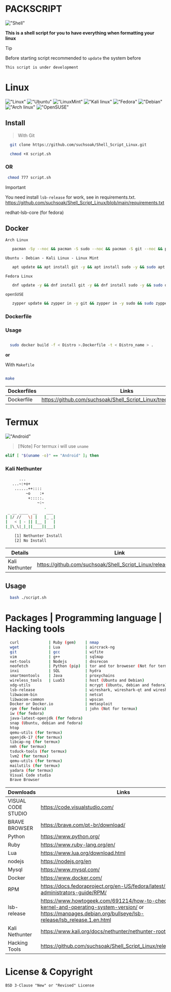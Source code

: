 
# PACKSCRIPT

!["Shell"](https://img.shields.io/badge/Shell_Script-121011?style=for-the-badge&logo=gnu-bash&logoColor=white)

**This is a shell script for you to have everything when formatting your linux**
>[!TIP]
>Before starting script recommended to `update` the system before

`This script is under development`

# Linux
!["Linux"](https://img.shields.io/badge/Linux-FCC624?style=for-the-badge&logo=linux&logoColor=black)
!["Ubuntu"](https://img.shields.io/badge/Ubuntu-E95420?style=for-the-badge&logo=ubuntu&logoColor=white)
!["LinuxMint"](https://img.shields.io/badge/Linux_Mint-87CF3E?style=for-the-badge&logo=linux-mint&logoColor=white)
!["Kali linux"](https://img.shields.io/badge/Kali_Linux-557C94?style=for-the-badge&logo=kali-linux&logoColor=white)
!["Fedora"](https://img.shields.io/badge/Fedora-294172?style=for-the-badge&logo=fedora&logoColor=white)
!["Debian"](https://img.shields.io/badge/Debian-A81D33?style=for-the-badge&logo=debian&logoColor=white)
!["Arch linux"](https://img.shields.io/badge/Arch_Linux-1793D1?style=for-the-badge&logo=arch-linux&logoColor=white)
!["OpenSUSE"](https://img.shields.io/badge/SUSE-0C322C?style=for-the-badge&logo=SUSE&logoColor=white)

## Install

> With Git

```sh
  git clone https://github.com/suchsoak/Shell_Script_Linux.git
```

```sh
  chmod +X script.sh  
```

### OR

```sh
 chmod 777 script.sh 
```

> [!IMPORTANT]  
> You need install `lsb-release` for work, see in requirements.txt.
> https://github.com/suchsoak/Shell_Script_Linux/blob/main/requirements.txt
> 
> redhat-lsb-core (for fedora)

## Docker

`Arch Linux`

```sh
   pacman -Sy --noc && pacman -S sudo --noc && pacman -S git --noc && pacman -S nano --noc && sudo pacman -S lsb-release --noc && clear && git clone https://github.com/suchsoak/Shell_Script_Linux.git && cd Shell_Script_Linux && chmod +X script.sh && clear && bash script.sh
```

`Ubuntu - Debian - Kali Linux - Linux Mint`

```sh
   apt update && apt install git -y && apt install sudo -y && sudo apt install lsb-release -y && git clone https://github.com/suchsoak/Shell_Script_Linux.git && cd Shell_Script_Linux && chmod 777 script.sh && clear && bash ./script.sh
```

`Fedora Linux`

```sh
   dnf update -y && dnf install git -y && dnf install sudo -y && sudo dnf install redhat-lsb-core -y && git clone https://github.com/suchsoak/Shell_Script_Linux.git && cd Shell_Script_Linux && chmod 777 script.sh && clear && bash ./script.sh  
```

`openSUSE`

```sh
   zypper update && zypper in -y git && zypper in -y sudo && sudo zypper in -y lsb-release && git clone https://github.com/suchsoak/Shell_Script_Linux.git && cd Shell_Script_Linux && chmod 777 script.sh && clear && bash ./script.sh  
```

### **Dockerfile**

### Usage

```sh

  sudo docker build -f < Distro >.Dockerfile -t < Distro_name > .

```
**or**

With `Makefile`

```sh

make

```

| Dockerfiles |  Links |
| ------ | ------ |
| Dockerfile | https://github.com/suchsoak/Shell_Script_Linux/tree/main/docker/linux

# Termux

!["Android"](https://img.shields.io/badge/Android-3DDC84?style=for-the-badge&logo=android&logoColor=white)

>  [!Note]
> For termux i will use `uname`

```sh
elif [ "$(uname -o)" == "Android" ]; then
```

### Kali Nethunter

```sh
      ...           
   ...~:+o+        
    ......++::::    
         ~o    :+   
          +:::::.   
              ~:~  
                 .  
 _ __ ____  __    ___                             
| |/ //   \| |   |_ _|       
|   < | - || |__ |   |       
|_|\_\|_|_||____||___|   

    [1] Nethunter Install
    [2] No Install 

```

| Details |  Link |
| ------ | ------ |
| Kali Nethunter | https://github.com/suchsoak/Shell_Script_Linux/releases/tag/V.1.0.0


## Usage

```sh
  bash ./script.sh
```

# Packages | Programming language | Hacking tools

```sh            
  curl             | Ruby (gem)    | nmap
  wget             | Lua           | aircrack-ng
  git              | gcc           | wifite
  vim              | g++           | sqlmap
  net-tools        | Nodejs        | dnsrecon
  neofetch         | Python (pip)  | tor and tor broweser (Not for termux)
  inxi             | SQL           | hydra
  smartmontools    | Java          | proxychains
  wireless_tools   | Lua53         | host (Ubuntu and Debian)
  xdg-utils                        | mcrypt (Ubuntu, debian and fedora)
  lsb-release                      | wireshark, wireshark-qt and wireshark-cli for archlinux
  libwacom-bin                     | netcat
  libwacom-common                  | wpscan
  Docker or Docker.io              | metasploit
  rpm (for fedora)                 | john (Not for termux)
  iw (for fedora)
  java-latest-openjdk (for fedora)                  
  snap (Ubuntu, debian and fedora)
  htop
  qemu-utils (for termux)
  openjdk-17 (for termux)
  libcap-ng (for termux)
  nmh (for termux)
  tsduck-tools (for termux)
  lvm2 (for termux)
  qemu-utils (for termux)
  mailutils (for termux)
  yadara (for termux)
  Visual Code studio
  Brave Browser
```

| Downloads |  Links |
| ------ | ------ |
| VISUAL CODE STUDIO | https://code.visualstudio.com/
| BRAVE BROWSER | https://brave.com/pt-br/download/
|  Python | https://www.python.org/
|  Ruby | https://www.ruby-lang.org/en/
|  Lua | https://www.lua.org/download.html
|  nodejs | https://nodejs.org/en
| Mysql   | https://www.mysql.com/
| Docker   | https://www.docker.com/
| RPM   | https://docs.fedoraproject.org/en-US/fedora/latest/system-administrators-guide/RPM/
| lsb-release  | https://www.howtogeek.com/691214/how-to-check-the-linux-kernel-and-operating-system-version/ or https://manpages.debian.org/bullseye/lsb-release/lsb_release.1.en.html
| Kali Nethunter   | https://www.kali.org/docs/nethunter/nethunter-rootless/
| Hacking Tools   | https://github.com/suchsoak/Shell_Script_Linux/releases/tag/V.1.0.1

# License & Copyright
`BSD 3-Clause "New" or "Revised" License`
